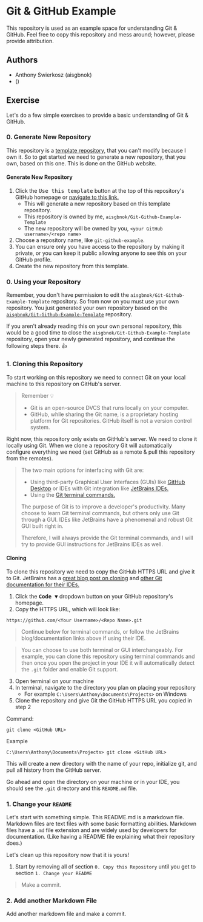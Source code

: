 # Git & GitHub Example

This repository is used as an example space for understanding Git & GitHub. Feel free to copy this
repository and mess around; however, please provide attribution.

## Authors

- Anthony Swierkosz (aisgbnok)
- <name> (<GitHub username>)

## Exercise

Let's do a few simple exercises to provide a basic understanding of Git & GitHub.

### 0. Generate New Repository

This repository is
a [template repository,](https://docs.github.com/repositories/creating-and-managing-repositories/creating-a-repository-from-a-template)
that you can't modify because I own it. So to get started we need to generate a new repository, that
you own, based on this one. This is done on the GitHub website.

#### Generate New Repository

1. Click the <kbd>Use this template</kbd> button at the top of this repository's GitHub homepage
   or [navigate to this link.](https://github.com/aisgbnok/Git-Github-Example-Template/generate)
    - This will generate a new repository based on this template repository.
    - This repository is owned by me, `aisgbnok/Git-Github-Example-Template`
    - The new repository will be owned by you, `<your GitHub username>/<repo name> `
2. Choose a repository name, like `git-github-example`.
3. You can ensure only you have access to the repository by making it private, or you can keep it
   public allowing anyone to see this on your GitHub profile.
4. Create the new repository from this template.

### 0. Using your Repository

Remember, you don't have permission to edit the `aisgbnok/Git-Github-Example-Template` repository.
So from now on you must use your own repository. You just generated your own repository based on
the [`aisgbnok/Git-Github-Example-Template`](https://github.com/aisgbnok/Git-Github-Example-Template)
repository.

If you aren't already reading this on your own personal repository, this would be a good time to
close the `aisgbnok/Git-Github-Example-Template` repository, open your newly generated repository,
and continue the following steps there. 👍

### 1. Cloning this Repository

To start working on this repository we need to connect Git on your local machine to this repository
on GitHub's server.

> Remember 💡
>
> - Git is an open-source DVCS that runs locally on your computer.
> - GitHub, while sharing the Git name, is a proprietary hosting platform for Git repositories. GitHub itself is not a version control system.

Right now, this repository only exists on GitHub's server. We need to clone it locally using Git.
When we clone a repository Git will automatically configure everything we need (set GitHub as a
remote & pull this repository from the remotes).

> The two main options for interfacing with Git are:
>
> - Using third-party Graphical User Interfaces (GUIs) like [GitHub Desktop](https://desktop.github.com/) or IDEs with Git integration like [JetBrains IDEs.](https://www.jetbrains.com/)
> - Using the [Git terminal commands.](https://git-scm.com/docs/git)
>
> The purpose of Git is to improve a developer's productivity. Many choose to learn Git terminal
> commands, but others only use Git through a GUI. IDEs like JetBrains have a phenomenal and robust
> Git GUI built right in.
>
> Therefore, I will always provide the Git terminal commands, and I will try to provide GUI
> instructions for JetBrains IDEs as well.

#### Cloning

To clone this repository we need to copy the GitHub HTTPS URL and give it to Git. JetBrains has
a [great blog post on cloning](https://blog.jetbrains.com/idea/2020/10/clone-a-project-from-github/)
and [other Git documentation for their IDEs.](https://www.jetbrains.com/help/idea/set-up-a-git-repository.html)

1. Click the <kbd>**Code** ▼</kbd> dropdown button on your GitHub repository's homepage.
2. Copy the HTTPS URL, which will look like:

```
https://github.com/<Your Username>/<Repo Name>.git
```

> Continue below for terminal commands, or follow the JetBrains blog/documentation links above if using their IDE.

> You can choose to use both terminal or GUI interchangeably. For example, you can clone this repository using terminal commands and then once you open the project in your IDE it will automatically detect the `.git` folder and enable Git support.

3. Open terminal on your machine
4. In terminal, navigate to the directory you plan on placing your repository
    - For example `C:\Users\Anthony\Documents\Projects>` on Windows
5. Clone the repository and give Git the GitHub HTTPS URL you copied in step 2

Command:

```
git clone <GitHub URL>
```

Example

```
C:\Users\Anthony\Documents\Projects> git clone <GitHub URL>
```

This will create a new directory with the name of your repo, initialize git, and pull all history
from the GitHub server.

Go ahead and open the directory on your machine or in your IDE, you should see the `.git` directory
and this `README.md` file.

### 1. Change your `README`

Let's start with something simple. This README.md is a markdown file. Markdown files are text files
with some basic formatting abilities. Markdown files have a `.md` file extension and are widely used
by developers for documentation. (Like having a README file explaining what their repository does.)

Let's clean up this repository now that it is yours!

1. Start by removing all of section `0. Copy this Repository` until you get to
   section `1. Change your README`

> Make a commit.

### 2. Add another Markdown File

Add another markdown file and make a commit.